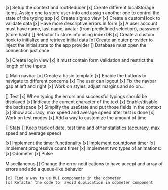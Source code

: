 [x] Setup the context and rootReducer
[x] Create different localStorage items. Assign one to store user-info and assign another one to control the state of the typing app
[x] Create signup view
    [x] Create a customHook to validate data
    [x] Have more descriptive errors in form
    [x] A user account must have name, last name, avatar (from predefined selection), password (store hash) 
    [] Refactor to store info using indexDB
        [x] Create a custom hook to initialize and retrieve initial data
        [x] Create an outer provider to inject the initial state to the app provider
        [] Database must open the connection just once

[x] Create login view
    [x] It must contain form validation and restrict the length of the inputs

[] Main navbar
    [x] Create a basic template
    [x] Enable the buttons to navigate to different concerns
    [x] The user can logout
    [x] Fix the navbar gap at left and right
    [x] Work on styles, adjust margins and so on...

[] Test
    [x] When typing the errors and successful typings should be displayed
    [x] Indicate the current character of the text
    [x] Enable/disable the backspace
    [x] Simplify the useState and put those fields in the context
    [x] Show accuracy, max speed and average speed after test is done
    [x] Work on test modes
    [x] Add a way to customize the amount of time

[] Stats
    [] Keep track of date, test time and  other statistics (accuracy, max speed and average speed)

[x] Implement the timer functionality
    [x] Implement countdown timer
    [x] Implement progressive count timer
    [x] Implement two types of animations:
        [x] Odometer
        [x] Pulse



Miscellaneous
    [] Change the error notifications to have accept and array of errors and add a queue-like behavior

    [x] Find a way to ue MUI components in the odometer
    [x] Refactor the code to  avoid duplication in odometer component
